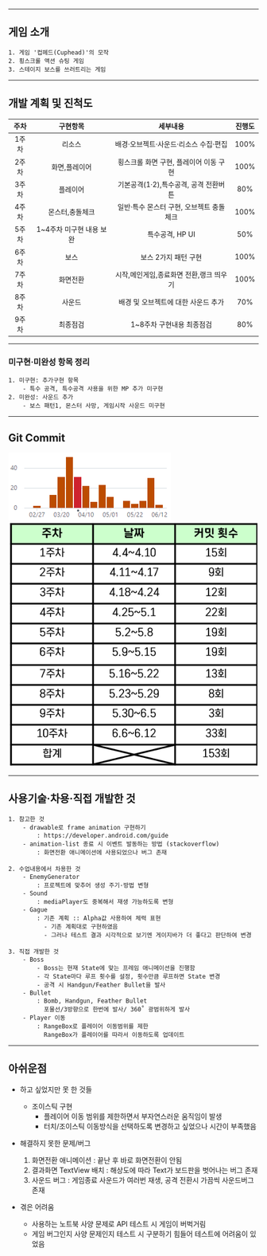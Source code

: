 ----------------------------------
## 게임 소개


    1. 게임 '컵헤드(Cuphead)'의 모작
    2. 횡스크롤 액션 슈팅 게임
    3. 스테이지 보스를 쓰러트리는 게임
    
    
----------------------------------

## 개발 계획 및 진척도
|주차|구현항목|세부내용|진행도|
|:------:|:---:|:---:|:---:|
|1주차|리소스|배경·오브젝트·사운드·리소스 수집·편집|100%|
|2주차|화면,플레이어|횡스크롤 화면 구현, 플레이어 이동 구현|100%|
|3주차|플레이어|기본공격(1·2),특수공격, 공격 전환버튼|80%|
|4주차|몬스터,충돌체크|일반·특수 몬스터 구현, 오브젝트 충돌체크|100%|
|5주차|1~4주차 미구현 내용 보완|특수공격, HP UI|50%|
|6주차|보스|보스 2가지 패턴 구현|100%|
|7주차|화면전환|시작,메인게임,종료화면 전환,랭크 띄우기|100%|
|8주차|사운드|배경 및 오브젝트에 대한 사운드 추가|70%|
|9주차|최종점검|1~8주차 구현내용 최종점검|80%|

-----------------------------------

### 미구현·미완성 항목 정리

    1. 미구현: 추가구현 항목
        - 특수 공격, 특수공격 사용을 위한 MP 추가 미구현
    2. 미완성: 사운드 추가
        - 보스 패턴1, 몬스터 사망, 게임시작 사운드 미구현

----------------------------------

## Git Commit

![screensh](/TermProject/Resource/git01.png)
![screensh](/TermProject/Resource/git02.png)

-----------------------------------

## 사용기술·차용·직접 개발한 것

    1. 참고한 것
        - drawable로 frame animation 구현하기
            : https://developer.android.com/guide
        - animation-list 종료 시 이벤트 발동하는 방법 (stackoverflow)
            : 화면전환 애니메이션에 사용되었으나 버그 존재
            
    2. 수업내용에서 차용한 것
        - EnemyGenerator
            : 프로젝트에 맞추어 생성 주기·방법 변형
        - Sound
            : mediaPlayer도 중복해서 재생 가능하도록 변형
        - Gague 
            : 기존 계획 :: Alpha값 사용하여 체력 표현
              - 기존 계획대로 구현하였음
              - 그러나 테스트 결과 시각적으로 보기엔 게이지바가 더 좋다고 판단하여 변경
              
    3. 직접 개발한 것
        - Boss
            - Boss는 현재 State에 맞는 프레임 애니메이션을 진행함
            - 각 State마다 루프 횟수를 설정, 횟수만큼 루프하면 State 변경
            - 공격 시 Handgun/Feather Bullet을 발사
        - Bullet
            : Bomb, Handgun, Feather Bullet
              포물선/3방향으로 한번에 발사/ 360˚ 광범위하게 발사
        - Player 이동
            : RangeBox로 플레이어 이동범위를 제한
              RangeBox가 플레이어를 따라서 이동하도록 업데이트
              
              

-----------------------------------------

## 아쉬운점

* 하고 싶었지만 못 한 것들
    * 조이스틱 구현
        * 플레이어 이동 범위를 제한하면서 부자연스러운 움직임이 발생
        * 터치/조이스틱 이동방식을 선택하도록 변경하고 싶었으나 시간이 부족했음
        
* 해결하지 못한 문제/버그
    1. 화면전환 애니메이션 : 끝난 후 바로 화면전환이 안됨
    2. 결과화면 TextView 배치 : 해상도에 따라 Text가 보드판을 벗어나는 버그 존재
    3. 사운드 버그 : 게임종료 사운드가 여러번 재생, 공격 전환시 가끔씩 사운드버그 존재

* 겪은 어려움
    * 사용하는 노트북 사양 문제로 API 테스트 시 게임이 버벅거림
    * 게임 버그인지 사양 문제인지 테스트 시 구분하기 힘들어 테스트에 어려움이 있었음
    
    
        

              
            